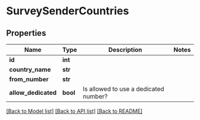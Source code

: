 # SurveySenderCountries

## Properties
Name | Type | Description | Notes
------------ | ------------- | ------------- | -------------
**id** | **int** |  | 
**country_name** | **str** |  | 
**from_number** | **str** |  | 
**allow_dedicated** | **bool** | Is allowed to use a dedicated number? | 

[[Back to Model list]](../README.md#documentation-for-models) [[Back to API list]](../README.md#documentation-for-api-endpoints) [[Back to README]](../README.md)


